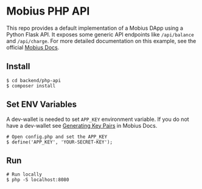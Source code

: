  # Mobius PHP API

This repo provides a default implementation of a Mobius DApp using a Python Flask API. It exposes some generic API endpoints like `/api/balance` and `/api/charge`. For more detailed documentation on this example, see the official <a href="https://docs.mobius.network/docs/php-api" target="_blank">Mobius Docs</a>.

## Install

```console
$ cd backend/php-api
$ composer install
```

## Set ENV Variables

A dev-wallet is needed to set `APP_KEY` environment variable. If you do not have a dev-wallet see <a href="https://docs.mobius.network/docs/installation#section-generating-key-pairs" target="_blank">Generating Key Pairs</a> in Mobius Docs.

```console
# Open config.php and set the APP_KEY
$ define('APP_KEY', 'YOUR-SECRET-KEY');
```

## Run

```console
# Run locally
$ php -S localhost:8080
```